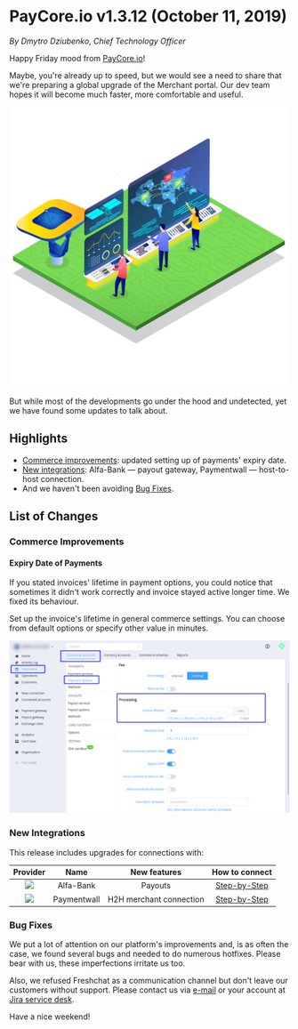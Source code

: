 # **PayCore.io v1.3.12 (October 11, 2019)**

*By Dmytro Dziubenko, Chief Technology Officer*

Happy Friday mood from [PayCore.io](http://paycore.io/)!

Maybe, you're already up to speed, but we would see a need to share that we're preparing a global upgrade of the Merchant portal. Our dev team hopes it will become much faster, more comfortable and useful.

![](images/v1.3.12/Paycore_Control-all-the-transactions.webp)

But while most of the developments go under the hood and undetected, yet we have found some updates to talk about.

## Highlights
* [Commerce improvements](#commerce-improvements): updated setting up of payments' expiry date.
* [New integrations](#new-integrations): Alfa-Bank &mdash; payout gateway, Paymentwall &mdash; host-to-host connection.
* And we haven't been avoiding [Bug Fixes](#bug-fixes).

## List of Changes

### Commerce Improvements

#### Expiry Date of Payments

If you stated invoices' lifetime in payment options, you could notice that sometimes it didn't work correctly and invoice stayed active longer time. We fixed its behaviour.

Set up the invoice's lifetime in general commerce settings. You can choose from default options or specify other value in minutes. 

![](images/v1.3.12/lefetime-invoice.png)

### New Integrations

This release includes upgrades for connections with:

| Provider | Name  | New features | How to connect |
|:-:|:-:|:-:|:-:|
|<a href ="https://alfabank.com" target="_blank" rel="noopener"> <img src="https://static.openfintech.io/payment_providers/alfabank/logo.svg?w=70" width="70px"> </a>  | Alfa-Bank | Payouts | [Step-by-Step](/connectors/concord/)
|<a href ="https://www.paymentwall.com/en" target="_blank" rel="noopener"> <img src="https://static.openfintech.io/payment_providers/paymentwall/logo.png?w=70" width="70px"> </a>  | Paymentwall | H2H merchant connection | [Step-by-Step](/connectors/paymentwall/) |

### Bug Fixes

We put a lot of attention on our platform's improvements and, is as often the case, we found several bugs and needed to do numerous hotfixes. Please bear with us, these imperfections irritate us too.

Also, we refused Freshchat as a communication channel but don't leave our customers without support. Please contact us via [e-mail](mailto:support@paycore.io) or your account at [Jira service desk](https://support.paycore.io).

Have a nice weekend! 